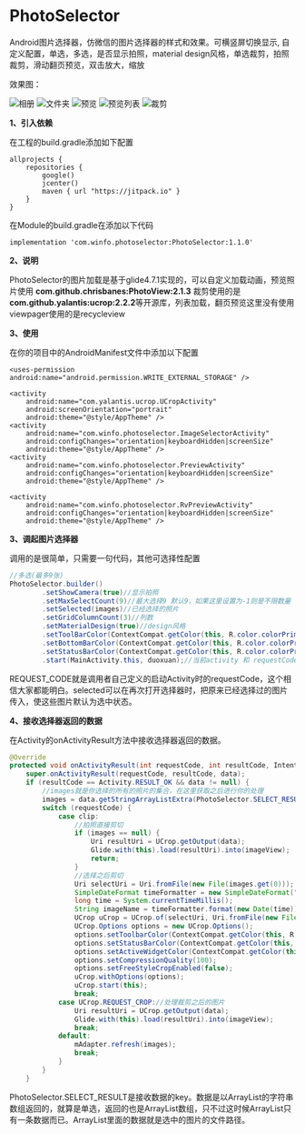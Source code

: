 # PhotoSelector
Android图片选择器，仿微信的图片选择器的样式和效果。可横竖屏切换显示,
自定义配置，单选，多选，是否显示拍照，material design风格，单选裁剪，拍照裁剪，滑动翻页预览，双击放大，缩放

效果图：

![相册](https://github.com/wj576038874/PhotoSelectorDemo/blob/master/images/selector.jpg)
![文件夹](https://github.com/wj576038874/PhotoSelectorDemo/blob/master/images/folder.jpg) 
![预览](https://github.com/wj576038874/PhotoSelectorDemo/blob/master/images/preview.jpg)
![预览列表](https://github.com/wj576038874/PhotoSelectorDemo/blob/master/images/preview_list.jpg) 
![裁剪](https://github.com/wj576038874/PhotoSelectorDemo/blob/master/images/clip.jpg)

**1、引入依赖**

在工程的build.gradle添加如下配置
```
allprojects {
    repositories {
        google()
        jcenter()
        maven { url "https://jitpack.io" }
    }
}
```

在Module的build.gradle在添加以下代码

```
implementation 'com.winfo.photoselector:PhotoSelector:1.1.0'
```


**2、说明**

PhotoSelector的图片加载是基于glide4.7.1实现的，可以自定义加载动画，预览照片使用
**com.github.chrisbanes:PhotoView:2.1.3**
裁剪使用的是**com.github.yalantis:ucrop:2.2.2**等开源库，列表加载，翻页预览这里没有使用viewpager使用的是recycleview


**3、使用**

在你的项目中的AndroidManifest文件中添加以下配置
```
<uses-permission android:name="android.permission.WRITE_EXTERNAL_STORAGE" />

<activity
    android:name="com.yalantis.ucrop.UCropActivity"
    android:screenOrientation="portrait"
    android:theme="@style/AppTheme" />
<activity
    android:name="com.winfo.photoselector.ImageSelectorActivity"
    android:configChanges="orientation|keyboardHidden|screenSize"
    android:theme="@style/AppTheme" />
<activity
    android:name="com.winfo.photoselector.PreviewActivity"
    android:configChanges="orientation|keyboardHidden|screenSize"
    android:theme="@style/AppTheme" />

<activity
    android:name="com.winfo.photoselector.RvPreviewActivity"
    android:configChanges="orientation|keyboardHidden|screenSize"
    android:theme="@style/AppTheme" />
```

**3、调起图片选择器**

调用的是很简单，只需要一句代码，其他可选择性配置
```java
//多选(最多9张)
PhotoSelector.builder()
        .setShowCamera(true)//显示拍照
        .setMaxSelectCount(9)//最大选择9 默认9，如果这里设置为-1则是不限数量
        .setSelected(images)//已经选择的照片
        .setGridColumnCount(3)//列数
        .setMaterialDesign(true)//design风格
        .setToolBarColor(ContextCompat.getColor(this, R.color.colorPrimary))//toolbar的颜色
        .setBottomBarColor(ContextCompat.getColor(this, R.color.colorPrimary))//底部bottombar的颜色
        .setStatusBarColor(ContextCompat.getColor(this, R.color.colorPrimary))//状态栏的颜色
        .start(MainActivity.this, duoxuan);//当前activity 和 requestCode，不传requestCode则默认为PhotoSelector.DEFAULT_REQUEST_CODE
```
REQUEST_CODE就是调用者自己定义的启动Activity时的requestCode，这个相信大家都能明白。selected可以在再次打开选择器时，把原来已经选择过的图片传入，使这些图片默认为选中状态。

**4、接收选择器返回的数据**

在Activity的onActivityResult方法中接收选择器返回的数据。
```java
@Override
protected void onActivityResult(int requestCode, int resultCode, Intent data) {
    super.onActivityResult(requestCode, resultCode, data);
    if (resultCode == Activity.RESULT_OK && data != null) {
        //images就是你选择的所有的照片的集合，在这里获取之后进行你的处理
        images = data.getStringArrayListExtra(PhotoSelector.SELECT_RESULT);
        switch (requestCode) {
            case clip:
                //拍照直接剪切
                if (images == null) {
                    Uri resultUri = UCrop.getOutput(data);
                    Glide.with(this).load(resultUri).into(imageView);
                    return;
                }
                //选择之后剪切
                Uri selectUri = Uri.fromFile(new File(images.get(0)));
                SimpleDateFormat timeFormatter = new SimpleDateFormat("yyyyMMdd_HHmmss", Locale.CHINA);
                long time = System.currentTimeMillis();
                String imageName = timeFormatter.format(new Date(time));
                UCrop uCrop = UCrop.of(selectUri, Uri.fromFile(new File(getCacheDir(), imageName + ".jpg")));
                UCrop.Options options = new UCrop.Options();
                options.setToolbarColor(ContextCompat.getColor(this, R.color.colorPrimary));
                options.setStatusBarColor(ContextCompat.getColor(this, R.color.colorPrimary));
                options.setActiveWidgetColor(ContextCompat.getColor(this, R.color.colorPrimary));
                options.setCompressionQuality(100);
                options.setFreeStyleCropEnabled(false);
                uCrop.withOptions(options);
                uCrop.start(this);
                break;
            case UCrop.REQUEST_CROP://处理裁剪之后的图片
                Uri resultUri = UCrop.getOutput(data);
                Glide.with(this).load(resultUri).into(imageView);
                break;
            default:
                mAdapter.refresh(images);
                break;
            }
        }
    }
```
PhotoSelector.SELECT_RESULT是接收数据的key。数据是以ArrayList的字符串数组返回的，就算是单选，返回的也是ArrayList数组，只不过这时候ArrayList只有一条数据而已。ArrayList里面的数据就是选中的图片的文件路径。

